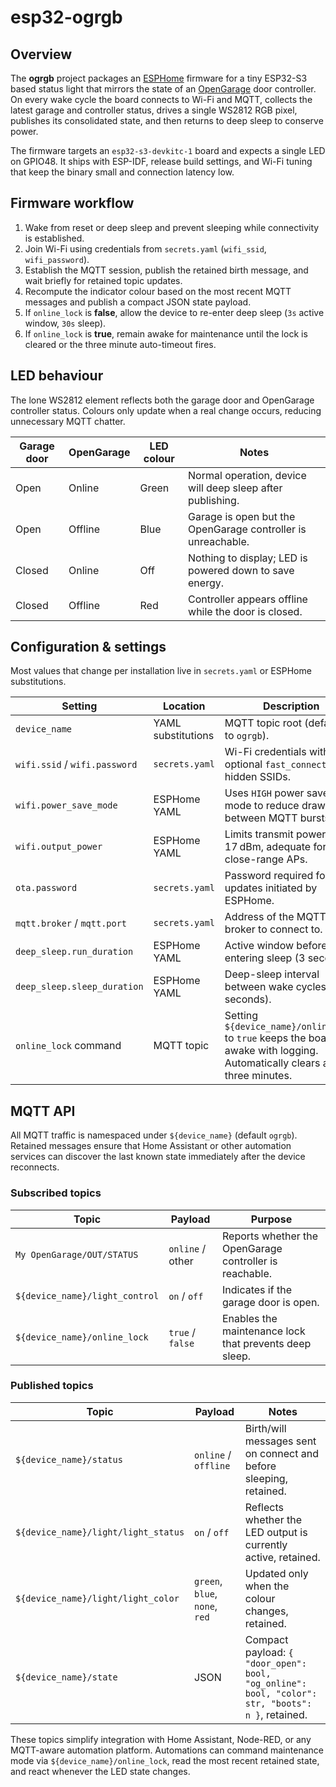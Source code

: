 # esp32-ogrgb

## Overview
The **ogrgb** project packages an [ESPHome](https://esphome.io/) firmware for a tiny ESP32-S3 based status light that mirrors the
state of an [OpenGarage](https://opengarage.io/) door controller. On every wake cycle the board connects to Wi-Fi and MQTT,
collects the latest garage and controller status, drives a single WS2812 RGB pixel, publishes its consolidated state, and then
returns to deep sleep to conserve power.

The firmware targets an `esp32-s3-devkitc-1` board and expects a single LED on GPIO48. It ships with ESP-IDF, release build
settings, and Wi-Fi tuning that keep the binary small and connection latency low.

## Firmware workflow
1. Wake from reset or deep sleep and prevent sleeping while connectivity is established.
2. Join Wi-Fi using credentials from `secrets.yaml` (`wifi_ssid`, `wifi_password`).
3. Establish the MQTT session, publish the retained birth message, and wait briefly for retained topic updates.
4. Recompute the indicator colour based on the most recent MQTT messages and publish a compact JSON state payload.
5. If `online_lock` is **false**, allow the device to re-enter deep sleep (`3s` active window, `30s` sleep).
6. If `online_lock` is **true**, remain awake for maintenance until the lock is cleared or the three minute auto-timeout fires.

## LED behaviour
The lone WS2812 element reflects both the garage door and OpenGarage controller status. Colours only update when a real change
occurs, reducing unnecessary MQTT chatter.

| Garage door | OpenGarage | LED colour | Notes |
|-------------|------------|------------|-------|
| Open        | Online     | Green      | Normal operation, device will deep sleep after publishing. |
| Open        | Offline    | Blue       | Garage is open but the OpenGarage controller is unreachable. |
| Closed      | Online     | Off        | Nothing to display; LED is powered down to save energy. |
| Closed      | Offline    | Red        | Controller appears offline while the door is closed. |

## Configuration & settings
Most values that change per installation live in `secrets.yaml` or ESPHome substitutions.

| Setting | Location | Description |
| --- | --- | --- |
| `device_name` | YAML substitutions | MQTT topic root (defaults to `ogrgb`). |
| `wifi.ssid` / `wifi.password` | `secrets.yaml` | Wi-Fi credentials with optional `fast_connect` for hidden SSIDs. |
| `wifi.power_save_mode` | ESPHome YAML | Uses `HIGH` power save mode to reduce draw between MQTT bursts. |
| `wifi.output_power` | ESPHome YAML | Limits transmit power to 17 dBm, adequate for close-range APs. |
| `ota.password` | `secrets.yaml` | Password required for OTA updates initiated by ESPHome. |
| `mqtt.broker` / `mqtt.port` | `secrets.yaml` | Address of the MQTT broker to connect to. |
| `deep_sleep.run_duration` | ESPHome YAML | Active window before re-entering sleep (3 seconds). |
| `deep_sleep.sleep_duration` | ESPHome YAML | Deep-sleep interval between wake cycles (30 seconds). |
| `online_lock` command | MQTT topic | Setting `${device_name}/online_lock` to `true` keeps the board awake with logging. Automatically clears after three minutes. |

## MQTT API
All MQTT traffic is namespaced under `${device_name}` (default `ogrgb`). Retained messages ensure that Home Assistant or other
automation services can discover the last known state immediately after the device reconnects.

### Subscribed topics
| Topic | Payload | Purpose |
| --- | --- | --- |
| `My OpenGarage/OUT/STATUS` | `online` / other | Reports whether the OpenGarage controller is reachable. |
| `${device_name}/light_control` | `on` / `off` | Indicates if the garage door is open. |
| `${device_name}/online_lock` | `true` / `false` | Enables the maintenance lock that prevents deep sleep. |

### Published topics
| Topic | Payload | Notes |
| --- | --- | --- |
| `${device_name}/status` | `online` / `offline` | Birth/will messages sent on connect and before sleeping, retained. |
| `${device_name}/light/light_status` | `on` / `off` | Reflects whether the LED output is currently active, retained. |
| `${device_name}/light/light_color` | `green`, `blue`, `none`, `red` | Updated only when the colour changes, retained. |
| `${device_name}/state` | JSON | Compact payload: `{ "door_open": bool, "og_online": bool, "color": str, "boots": n }`, retained. |

These topics simplify integration with Home Assistant, Node-RED, or any MQTT-aware automation platform. Automations can command
maintenance mode via `${device_name}/online_lock`, read the most recent retained state, and react whenever the LED state changes.
